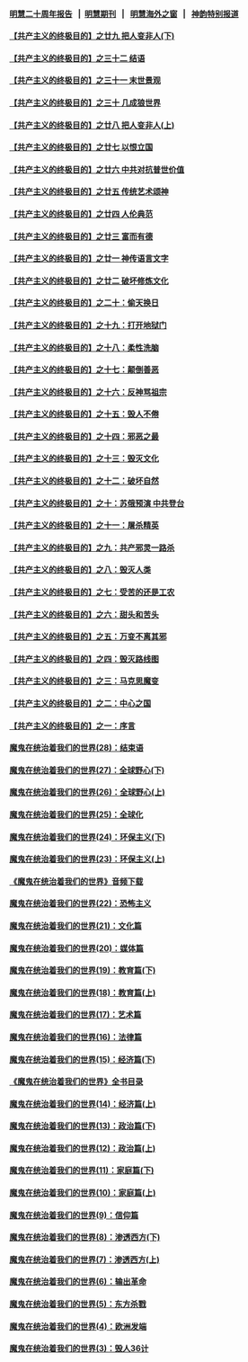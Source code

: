 #### [明慧二十周年报告](https://github.com/gfw-breaker/mh-reports/blob/master/README.md?t=07220942) &nbsp;&nbsp;|&nbsp;&nbsp;[明慧期刊](https://github.com/gfw-breaker/mh-qikan) &nbsp;&nbsp;|&nbsp;&nbsp; [明慧海外之窗](https://github.com/gfw-breaker/mh-news/blob/master/README.md?t=07220942) &nbsp;&nbsp;|&nbsp;&nbsp; [神韵特别报道](https://github.com/gfw-breaker/mh-news/blob/master/shenyun.md?t=07220942) 

#### [【共产主义的终极目的】之廿九 把人变非人(下)](../pages/nsc422/n11344140.md?t=07220942) 

#### [【共产主义的终极目的】之三十二 结语](../pages/nsc422/n11360535.md?t=07220942) 

#### [【共产主义的终极目的】之三十一 末世景观](../pages/nsc422/n11351129.md?t=07220942) 

#### [【共产主义的终极目的】之三十 几成狼世界](../pages/nsc422/n11348280.md?t=07220942) 

#### [【共产主义的终极目的】之廿八 把人变非人(上)](../pages/nsc422/n11340492.md?t=07220942) 

#### [【共产主义的终极目的】之廿七 以恨立国](../pages/nsc422/n11336944.md?t=07220942) 

#### [【共产主义的终极目的】之廿六 中共对抗普世价值](../pages/nsc422/n11324785.md?t=07220942) 

#### [【共产主义的终极目的】之廿五 传统艺术颂神](../pages/nsc422/n11296396.md?t=07220942) 

#### [【共产主义的终极目的】之廿四 人伦典范](../pages/nsc422/n11296397.md?t=07220942) 

#### [【共产主义的终极目的】之廿三 富而有德](../pages/nsc422/n11283598.md?t=07220942) 

#### [【共产主义的终极目的】之廿一 神传语言文字](../pages/nsc422/n11263265.md?t=07220942) 

#### [【共产主义的终极目的】之廿二 破坏修炼文化](../pages/nsc422/n11245728.md?t=07220942) 

#### [【共产主义的终极目的】之二十：偷天换日](../pages/nsc422/n11238846.md?t=07220942) 

#### [【共产主义的终极目的】之十九：打开地狱门](../pages/nsc422/n11206376.md?t=07220942) 

#### [【共产主义的终极目的】之十八：柔性洗脑](../pages/nsc422/n11199994.md?t=07220942) 

#### [【共产主义的终极目的】之十七：颠倒善恶](../pages/nsc422/n11179782.md?t=07220942) 

#### [【共产主义的终极目的】之十六：反神骂祖宗](../pages/nsc422/n11166798.md?t=07220942) 

#### [【共产主义的终极目的】之十五：毁人不倦](../pages/nsc422/n11166792.md?t=07220942) 

#### [【共产主义的终极目的】之十四：邪恶之最](../pages/nsc422/n11150249.md?t=07220942) 

#### [【共产主义的终极目的】之十三：毁灭文化](../pages/nsc422/n11135227.md?t=07220942) 

#### [【共产主义的终极目的】之十二：破坏自然](../pages/nsc422/n11135214.md?t=07220942) 

#### [【共产主义的终极目的】之十：苏俄预演 中共登台](../pages/nsc422/n11118424.md?t=07220942) 

#### [【共产主义的终极目的】之十一：屠杀精英](../pages/nsc422/n11118442.md?t=07220942) 

#### [【共产主义的终极目的】之九：共产邪灵一路杀](../pages/nsc422/n11114139.md?t=07220942) 

#### [【共产主义的终极目的】之八：毁灭人类](../pages/nsc422/n11108503.md?t=07220942) 

#### [【共产主义的终极目的】之七：受苦的还是工农](../pages/nsc422/n11101809.md?t=07220942) 

#### [【共产主义的终极目的】之六：甜头和苦头](../pages/nsc422/n11096971.md?t=07220942) 

#### [【共产主义的终极目的】之五：万变不离其邪](../pages/nsc422/n11091285.md?t=07220942) 

#### [【共产主义的终极目的】之四：毁灭路线图](../pages/nsc422/n11086284.md?t=07220942) 

#### [【共产主义的终极目的】之三：马克思魔变](../pages/nsc422/n11061941.md?t=07220942) 

#### [【共产主义的终极目的】之二：中心之国](../pages/nsc422/n11047728.md?t=07220942) 

#### [【共产主义的终极目的】之一：序言](../pages/nsc422/n11086077.md?t=07220942) 

#### [魔鬼在统治着我们的世界(28)：结束语](../pages/nsc422/n10936246.md?t=07220942) 

#### [魔鬼在统治着我们的世界(27)：全球野心(下)](../pages/nsc422/n10928319.md?t=07220942) 

#### [魔鬼在统治着我们的世界(26)：全球野心(上)](../pages/nsc422/n10900318.md?t=07220942) 

#### [魔鬼在统治着我们的世界(25)：全球化](../pages/nsc422/n10788205.md?t=07220942) 

#### [魔鬼在统治着我们的世界(24)：环保主义(下)](../pages/nsc422/n10695307.md?t=07220942) 

#### [魔鬼在统治着我们的世界(23)：环保主义(上)](../pages/nsc422/n10688613.md?t=07220942) 

#### [《魔鬼在统治着我们的世界》音频下载](../pages/nsc422/n10635553.md?t=07220942) 

#### [魔鬼在统治着我们的世界(22)：恐怖主义](../pages/nsc422/n10614727.md?t=07220942) 

#### [魔鬼在统治着我们的世界(21)：文化篇](../pages/nsc422/n10597706.md?t=07220942) 

#### [魔鬼在统治着我们的世界(20)：媒体篇](../pages/nsc422/n10586579.md?t=07220942) 

#### [魔鬼在统治着我们的世界(19)：教育篇(下)](../pages/nsc422/n10564808.md?t=07220942) 

#### [魔鬼在统治着我们的世界(18)：教育篇(上)](../pages/nsc422/n10526970.md?t=07220942) 

#### [魔鬼在统治着我们的世界(17)：艺术篇](../pages/nsc422/n10499093.md?t=07220942) 

#### [魔鬼在统治着我们的世界(16)：法律篇](../pages/nsc422/n10485969.md?t=07220942) 

#### [魔鬼在统治着我们的世界(15)：经济篇(下)](../pages/nsc422/n10469975.md?t=07220942) 

#### [《魔鬼在统治着我们的世界》全书目录](../pages/nsc422/n10464261.md?t=07220942) 

#### [魔鬼在统治着我们的世界(14)：经济篇(上)](../pages/nsc422/n10457370.md?t=07220942) 

#### [魔鬼在统治着我们的世界(13)：政治篇(下)](../pages/nsc422/n10448270.md?t=07220942) 

#### [魔鬼在统治着我们的世界(12)：政治篇(上)](../pages/nsc422/n10444576.md?t=07220942) 

#### [魔鬼在统治着我们的世界(11)：家庭篇(下)](../pages/nsc422/n10440961.md?t=07220942) 

#### [魔鬼在统治着我们的世界(10)：家庭篇(上)](../pages/nsc422/n10435448.md?t=07220942) 

#### [魔鬼在统治着我们的世界(9)：信仰篇](../pages/nsc422/n10432159.md?t=07220942) 

#### [魔鬼在统治着我们的世界(8)：渗透西方(下)](../pages/nsc422/n10429603.md?t=07220942) 

#### [魔鬼在统治着我们的世界(7)：渗透西方(上)](../pages/nsc422/n10426013.md?t=07220942) 

#### [魔鬼在统治着我们的世界(6)：输出革命](../pages/nsc422/n10421536.md?t=07220942) 

#### [魔鬼在统治着我们的世界(5)：东方杀戮](../pages/nsc422/n10417707.md?t=07220942) 

#### [魔鬼在统治着我们的世界(4)：欧洲发端](../pages/nsc422/n10414890.md?t=07220942) 

#### [魔鬼在统治着我们的世界(3)：毁人36计](../pages/nsc422/n10411583.md?t=07220942) 


